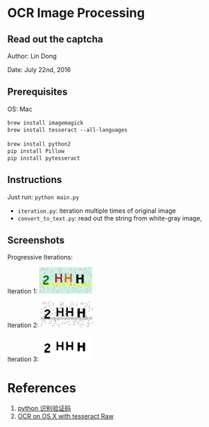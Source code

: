 # OCR Image Processing 
## Read out the captcha

Author: Lin Dong

Date: July 22nd, 2016

## Prerequisites

OS: Mac

```
brew install imagemagick
brew install tesseract --all-languages

brew install python2
pip install Pillow
pip install pytesseract
```

## Instructions

Just run: `python main.py`

* `iteration.py`: iteration multiple times of original image
* `convert_to_text.py`: read out the string from white-gray image,

## Screenshots

Progressive Iterations: 

Iteration 1: ![](./screenshots/iteration_0.jpeg)

Iteration 2: ![](./screenshots/iteration_1.jpeg)

Iteration 3: ![](./screenshots/iteration_2.jpeg)

# References
1. [python 识别验证码](https://segmentfault.com/q/1010000005686388)
2. [OCR on OS X with tesseract Raw](https://gist.github.com/henrik/1967035)

